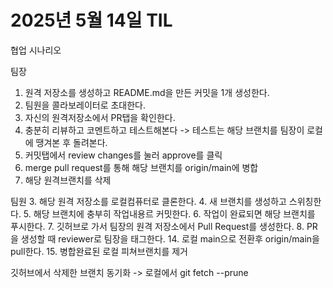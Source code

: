 # 2025년 5월 14일 TIL




협업 시나리오 

팀장
1. 원격 저장소를 생성하고 README.md을 만든 커밋을 1개 생성한다.
2. 팀원을 콜라보레이터로 초대한다.
9. 자신의 원격저장소에서 PR탭을 확인한다.
10. 충분히 리뷰하고 코멘트하고 테스트해본다
  -> 테스트는 해당 브랜치를 팀장이 로컬에 땡겨본 후 돌려본다.
11. 커밋탭에서 review changes를 눌러 approve를 클릭
12. merge pull request를 통해 해당 브랜치를 origin/main에 병합
13. 해당 원격브랜치를 삭제

팀원
3. 해당 원격 저장소를 로컬컴퓨터로 클론한다.
4. 새 브랜치를 생성하고 스위칭한다.
5. 해당 브랜치에 충부히 작업내용르 커밋한다.
6. 작업이 완료되면 해당 브랜치를 푸시한다.
7. 깃허브로 가서 팀장의 원격 저장소에서 Pull Request를 생성한다.
8. PR을 생성할 때 reviewer로 팀장을 태그한다.
14. 로컬 main으로 전환후 origin/main을 pull한다.
15. 병합완료된 로컬 피쳐브랜치를 제거

깃허브에서 삭제한 브랜치 동기화 -> 로컬에서 git fetch --prune

























